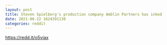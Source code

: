 ```yaml
--- 
layout: post 
title: Steven Spielberg's production company Amblin Partners has inked a deal with Netflix Inc. (NFLX). The deal between Amblin Partners and Netflix will cover multiple new feature films per year. 
date: 2021-06-22 1624391130 
categories: reddit 
--- 
```

https://redd.it/o5viax